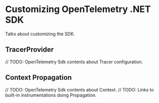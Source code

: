 # Customizing OpenTelemetry .NET SDK

Talks about customizing the SDK.

## TracerProvider

// TODO: OpenTelemetry Sdk contents about Tracer configuration.

## Context Propagation

// TODO: OpenTelemetry Sdk contents about Context.
// TODO: Links to built-in instrumentations doing Propagation.
